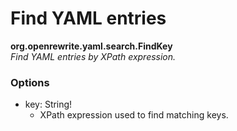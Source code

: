 # Find YAML entries

**org.openrewrite.yaml.search.FindKey**  
_Find YAML entries by XPath expression._

### Options

* key: String!
  * XPath expression used to find matching keys.

